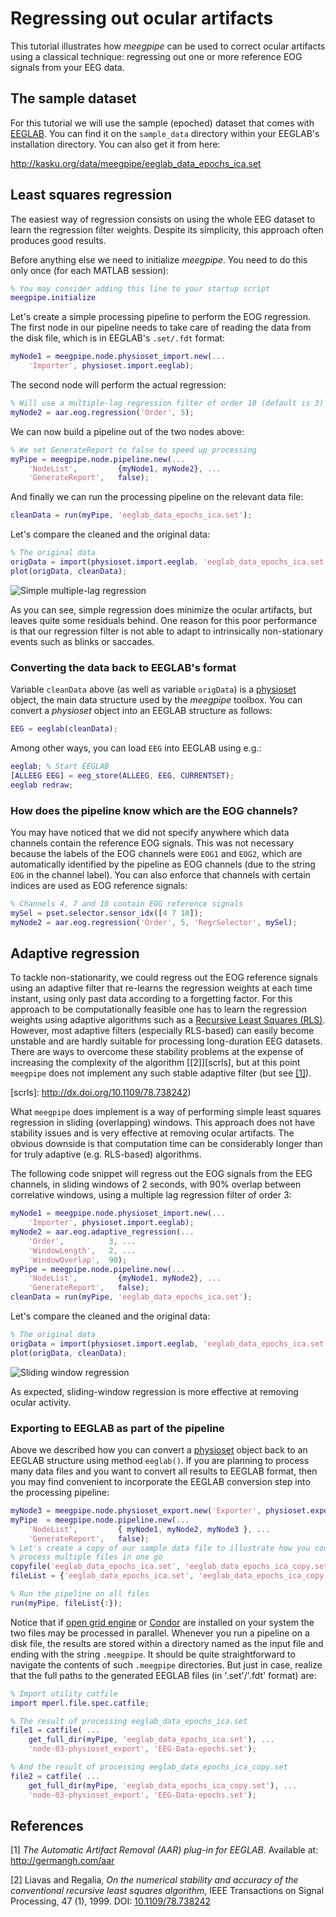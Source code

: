 Regressing out ocular artifacts
===

This tutorial illustrates how _meegpipe_ can be used to correct ocular
artifacts using a classical technique: regressing out one or more reference
EOG signals from your EEG data.

## The sample dataset

For this tutorial we will use the sample (epoched) dataset that comes with
[EEGLAB][eeglab]. You can find it on the `sample_data` directory within
your EEGLAB's installation directory. You can also get it from here:

http://kasku.org/data/meegpipe/eeglab_data_epochs_ica.set

[eeglab]: http://sccn.ucsd.edu/eeglab/


## Least squares regression

The easiest way of regression consists on using the whole EEG dataset to
learn the regression filter weights. Despite its simplicity, this approach
often produces good results.

Before anything else we need to initialize _meegpipe_. You need to do this
only once (for each MATLAB session):

````matlab
% You may consider adding this line to your startup script
meegpipe.initialize
````

Let's create a simple processing pipeline to perform the EOG regression.
The first node in our pipeline needs to take care of reading the
data from the disk file, which is in EEGLAB's `.set/.fdt` format:

````matlab
myNode1 = meegpipe.node.physioset_import.new(...
    'Importer', physioset.import.eeglab);
````

The second node will perform the actual regression:

````matlab
% Will use a multiple-lag regression filter of order 10 (default is 3)
myNode2 = aar.eog.regression('Order', 5);
````

We can now build a pipeline out of the two nodes above:

````matlab
% We set GenerateReport to false to speed up processing
myPipe = meegpipe.node.pipeline.new(...
    'NodeList',         {myNode1, myNode2}, ...
    'GenerateReport',   false);
````

And finally we can run the processing pipeline on the relevant data file:

````matlab
cleanData = run(myPipe, 'eeglab_data_epochs_ica.set');
````

Let's compare the cleaned and the original data:

````matlab
% The original data
origData = import(physioset.import.eeglab, 'eeglab_data_epochs_ica.set');
plot(origData, cleanData);
````

![Simple multiple-lag regression](./regression.png "Multiple lag regression")

As you can see, simple regression does minimize the ocular artifacts, but
leaves quite some residuals behind. One reason for this poor performance is
that our regression filter is not able to adapt to intrinsically
non-stationary events such as blinks or saccades.

### Converting the data back to EEGLAB's format

Variable `cleanData` above (as well as variable `origData`) is a
[physioset][physioset] object, the main data structure used by the
_meegpipe_ toolbox. You can convert a _physioset_ object into an EEGLAB
 structure as follows:

[physioset]: ../../+physioset/@physioset/README.md

````matlab
EEG = eeglab(cleanData);
````

Among other ways, you can load `EEG` into EEGLAB using e.g.:

````matlab
eeglab; % Start EEGLAB
[ALLEEG EEG] = eeg_store(ALLEEG, EEG, CURRENTSET);
eeglab redraw;
````

### How does the pipeline know which are the EOG channels?

You may have noticed that we did not specify anywhere which data channels
contain the reference EOG signals. This was not necessary because the labels
of the EOG channels were `EOG1` and `EOG2`, which are automatically
identified by the pipeline as EOG channels (due to the string `EOG` in the
channel label). You can also enforce that channels with certain indices
are used as EOG reference signals:

````matlab
% Channels 4, 7 and 10 contain EOG reference signals
mySel = pset.selector.sensor_idx([4 7 10]);
myNode2 = aar.eog.regression('Order', 5, 'RegrSelector', mySel);
````


## Adaptive regression

To tackle non-stationarity, we could regress out the EOG reference signals
using an adaptive filter that re-learns the regression weights at each
time instant, using only past data according to a forgetting factor. For
this approach to be computationally feasible one has to learn the
regression weights using adaptive algorithms such as a
[Recursive Least Squares (RLS)][rls]. However, most adaptive filters
(especially RLS-based) can easily become unstable and are hardly suitable
for processing long-duration EEG datasets. There are ways to overcome
these stability problems at the expense of increasing the complexity of the
algorithm [[2]][scrls], but at this point `meegpipe` does not implement any such
stable adaptive filter (but see [[1]](http://germangh.com/aar)).

[scrls]: http://dx.doi.org/10.1109/78.738242)

What `meegpipe` does implement is a way of performing simple least squares
regression in sliding (overlapping) windows. This approach does not have
stability issues and is very effective at removing ocular artifacts. The
obvious downside is that computation time can be considerably longer than
for truly adaptive (e.g. RLS-based) algorithms.

[rls]: http://en.wikipedia.org/wiki/Recursive_least_squares_filter

The following code snippet will regress out the EOG signals from the EEG
channels, in sliding windows of 2 seconds, with 90% overlap between
correlative windows, using a multiple lag regression filter of order 3:

````matlab
myNode1 = meegpipe.node.physioset_import.new(...
    'Importer', physioset.import.eeglab);
myNode2 = aar.eog.adaptive_regression(...
    'Order',          3, ...
    'WindowLength',   2, ...
    'WindowOverlap',  90);
myPipe = meegpipe.node.pipeline.new(...
    'NodeList',         {myNode1, myNode2}, ...
    'GenerateReport',   false);
cleanData = run(myPipe, 'eeglab_data_epochs_ica.set');
````

Let's compare the cleaned and the original data:

````matlab
% The original data
origData = import(physioset.import.eeglab, 'eeglab_data_epochs_ica.set');
plot(origData, cleanData);
````

![Sliding window regression](./adaptive_regression.png "Sliding window regression")

As expected, sliding-window regression is more effective at removing
ocular activity.

### Exporting to EEGLAB as part of the pipeline

Above we described how you can convert a [physioset][physioset] object back to
an EEGLAB structure using method `eeglab()`. If you are planning to process many
data files and you want to convert all results to EEGLAB format, then you may
find convenient to incorporate the EEGLAB conversion step into the processing
pipeline:

````matlab
myNode3 = meegpipe.node.physioset_export.new('Exporter', physioset.export.eeglab);
myPipe  = meegpipe.node.pipeline.new(...
    'NodeList',         { myNode1, myNode2, myNode3 }, ...
    'GenerateReport',   false);
% Let's create a copy of our sample data file to illustrate how you could
% process multiple files in one go
copyfile('eeglab_data_epochs_ica.set', 'eeglab_data_epochs_ica_copy.set');
fileList = {'eeglab_data_epochs_ica.set', 'eeglab_data_epochs_ica_copy.set'};

% Run the pipeline on all files
run(myPipe, fileList{:});
````

Notice that if [open grid engine][oge] or [Condor][condor] are installed on your
system the two files may be processed in parallel. Whenever you run a pipeline
on a disk file, the results are stored within a directory named as the
input file and ending with the string `.meegpipe`. It should be quite
straightforward to navigate the contents of such `.meegpipe` directories. But
just in case, realize that the full paths to the generated EEGLAB files (in
'.set'/'.fdt' format) are:

````matlab
% Import utility catfile
import mperl.file.spec.catfile;

% The result of processing eeglab_data_epochs_ica.set
file1 = catfile( ...
    get_full_dir(myPipe, 'eeglab_data_epochs_ica.set'), ...
    'node-03-physioset_export', 'EEG-Data-epochs.set');

% And the result of processing eeglab_data_epochs_ica_copy.set
file2 = catfile( ...
    get_full_dir(myPipe, 'eeglab_data_epochs_ica_copy.set'), ...
    'node-03-physioset_export', 'EEG-Data-epochs.set');

````



[oge]: http://gridscheduler.sourceforge.net/index.html
[condor]: http://research.cs.wisc.edu/htcondor/

## References

[1] _The Automatic Artifact Removal (AAR) plug-in for EEGLAB_. Available at:
http://germangh.com/aar

[2] Liavas and Regalia, _On the numerical stability and accuracy of the
conventional recursive least squares algorithm_, IEEE Transactions on
Signal Processing, 47 (1), 1999. DOI: [10.1109/78.738242](http://dx.doi.org/10.1109/78.738242)
